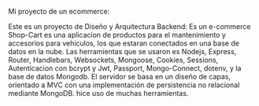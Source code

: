 Mi proyecto de un ecommerce: 
 

Este es un proyecto de Diseño y Arquitectura Backend: Es un e-commerce Shop-Cart es una aplicacion 
de productos para el mantenimiento y accesorios para vehiculos, los que estaran conectados en una base de datos en la nube.
Las herramientas que se usaron es Nodejs, Express, Router, Handlebars, Websockets, Mongoose, Cookies, Sessions, Autenticacion con bcrypt y Jwt, Passport, Mongo-Connect, dotenv, y la base de datos Mongodb. 
El servidor se basa en un diseño de capas, orientado a MVC con una implementación de persistencia no relacional
mediante MongoDB. hice uso de muchas herramientas.
